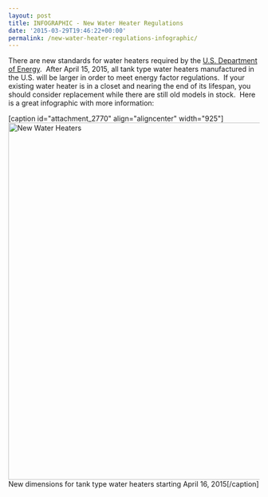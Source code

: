 ```yaml
---
layout: post
title: INFOGRAPHIC - New Water Heater Regulations
date: '2015-03-29T19:46:22+00:00'
permalink: /new-water-heater-regulations-infographic/
---
```

There are new standards for water heaters required by the <a title="Water Heater Regulations" href="hotwater.com/naeca">U.S. Department of Energy</a>.  After April 15, 2015, all tank type water heaters manufactured in the U.S. will be larger in order to meet energy factor regulations.  If your existing water heater is in a closet and nearing the end of its lifespan, you should consider replacement while there are still old models in stock.  Here is a great infographic with more information:

[caption id="attachment_2770" align="aligncenter" width="925"]<a href="http://murraylampert.com/wp-content/uploads/NAECA_Brochure_Page_2.jpg" target="_blank"><img class="wp-image-2770" src="http://murraylampert.com/wp-content/uploads/NAECA_Brochure_Page_2-1024x791.jpg" alt="New Water Heaters" width="925" height="715" /></a> New dimensions for tank type water heaters starting April 16, 2015[/caption]
